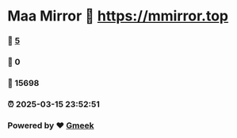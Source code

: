 # Maa Mirror :link: https://mmirror.top 
### :page_facing_up: [5](https://mmirror.top/tag.html) 
### :speech_balloon: 0 
### :hibiscus: 15698 
### :alarm_clock: 2025-03-15 23:52:51 
### Powered by :heart: [Gmeek](https://github.com/Meekdai/Gmeek)
